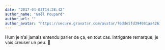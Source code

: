```yaml
---
date: "2017-04-03T14:28:42"
author_name: "Gaël Poupard"
author_url: ""
author_avatar: "https://secure.gravatar.com/avatar/76dde5fd394081aa4261802372fe2e33?s=48&d=mm&r=g"
---
```

Hum je n’ai jamais entendu parler de ça, en tout cas. Intrigante remarque, je vais creuser un peu. 🙂